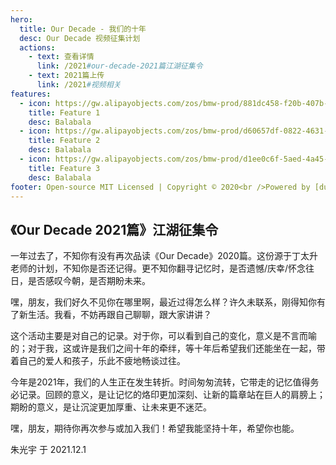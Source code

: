 ```yaml
---
hero:
  title: Our Decade - 我们的十年
  desc: Our Decade 视频征集计划
  actions:
    - text: 查看详情
      link: /2021#our-decade-2021篇江湖征集令
    - text: 2021篇上传
      link: /2021#视频相关
features:
  - icon: https://gw.alipayobjects.com/zos/bmw-prod/881dc458-f20b-407b-947a-95104b5ec82b/k79dm8ih_w144_h144.png
    title: Feature 1
    desc: Balabala
  - icon: https://gw.alipayobjects.com/zos/bmw-prod/d60657df-0822-4631-9d7c-e7a869c2f21c/k79dmz3q_w126_h126.png
    title: Feature 2
    desc: Balabala
  - icon: https://gw.alipayobjects.com/zos/bmw-prod/d1ee0c6f-5aed-4a45-a507-339a4bfe076c/k7bjsocq_w144_h144.png
    title: Feature 3
    desc: Balabala
footer: Open-source MIT Licensed | Copyright © 2020<br />Powered by [dumi](https://d.umijs.org)
---
```


## 《Our Decade 2021篇》江湖征集令
一年过去了，不知你有没有再次品读《Our Decade》2020篇。这份源于丁太升老师的计划，不知你是否还记得。更不知你翻寻记忆时，是否遗憾/庆幸/怀念往日，是否感叹今朝，是否期盼未来。

嘿，朋友，我们好久不见你在哪里啊，最近过得怎么样？许久未联系，刚得知你有了新生活。我看，不妨再跟自己聊聊，跟大家讲讲？

这个活动主要是对自己的记录。对于你，可以看到自己的变化，意义是不言而喻的；对于我，这或许是我们之间十年的牵绊，等十年后希望我们还能坐在一起，带着自己的爱人和孩子，乐此不疲地畅谈过往。

今年是2021年，我们的人生正在发生转折。时间匆匆流转，它带走的记忆值得务必记录。回顾的意义，是让记忆的烙印更加深刻、让新的篇章站在巨人的肩膀上；期盼的意义，是让沉淀更加厚重、让未来更不迷茫。

嘿，朋友，期待你再次参与或加入我们！希望我能坚持十年，希望你也能。


朱光宇 于 2021.12.1

